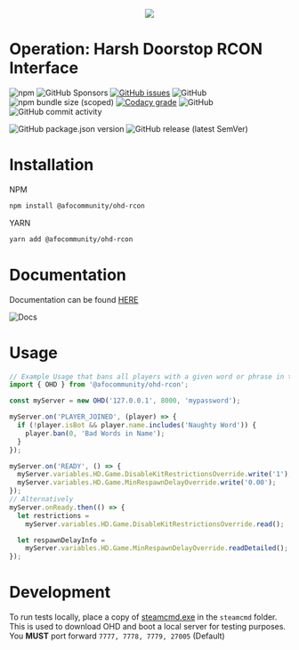<p align="center">
  <img src="https://github.com/afocommunity/OHD-RCON/raw/main/.github/assets/logo.png" />
</p>

# Operation: Harsh Doorstop RCON Interface

![npm](https://img.shields.io/npm/dw/@afocommunity/ohd-rcon) ![GitHub Sponsors](https://img.shields.io/github/sponsors/bombitmanbomb) [![GitHub issues](https://img.shields.io/github/issues/afocommunity/ohd-rcon)](https://github.com/afocommunity/OHD-RCON/issues) ![GitHub](https://img.shields.io/badge/license-MIT-brightgreen) ![npm bundle size (scoped)](https://img.shields.io/bundlephobia/minzip/@afocommunity/ohd-rcon) [![Codacy grade](https://img.shields.io/codacy/grade/bc777618c71e42fb87caae1c0c970327?logo=codacy)](https://www.codacy.com/gh/afocommunity/OHD-RCON/dashboard?utm_source=github.com&utm_medium=referral&utm_content=afocommunity/OHD-RCON&utm_campaign=Badge_Grade) ![GitHub](https://img.shields.io/badge/node->=16.0.0-brightgreen) ![GitHub commit activity](https://img.shields.io/github/commit-activity/m/afocommunity/ohd-rcon)

![GitHub package.json version](https://img.shields.io/github/package-json/v/afocommunity/ohd-rcon) ![GitHub release (latest SemVer)](https://img.shields.io/github/v/release/afocommunity/ohd-rcon)

# Installation

NPM

```bash
npm install @afocommunity/ohd-rcon
```

YARN

```bash
yarn add @afocommunity/ohd-rcon
```

# Documentation

Documentation can be found [HERE](https://afocommunity.github.io/OHD-RCON/modules.html)

![Docs](https://img.shields.io/website?down_color=red&down_message=offline&up_color=brightgreen&up_message=online&url=https%3A%2F%2Fafocommunity.github.io%2FOHD-RCON%2Fmodules.html)

# Usage

```ts
// Example Usage that bans all players with a given word or phrase in their name.
import { OHD } from '@afocommunity/ohd-rcon';

const myServer = new OHD('127.0.0.1', 8000, 'mypassword');

myServer.on('PLAYER_JOINED', (player) => {
  if (!player.isBot && player.name.includes('Naughty Word')) {
    player.ban(0, 'Bad Words in Name');
  }
});

myServer.on('READY', () => {
  myServer.variables.HD.Game.DisableKitRestrictionsOverride.write('1');
  myServer.variables.HD.Game.MinRespawnDelayOverride.write('0.00');
});
// Alternatively
myServer.onReady.then(() => {
  let restrictions =
    myServer.variables.HD.Game.DisableKitRestrictionsOverride.read();

  let respawnDelayInfo =
    myServer.variables.HD.Game.MinRespawnDelayOverride.readDetailed();
});
```

# Development

To run tests locally, place a copy of [steamcmd.exe](https://developer.valvesoftware.com/wiki/SteamCMD#Windows) in the `steamcmd` folder.
This is used to download OHD and boot a local server for testing purposes. You **MUST** port forward `7777, 7778, 7779, 27005` (Default)
